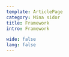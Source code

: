 ```yaml
---
template: ArticlePage
category: Mina sidor
title: Framework
intro: Framework

wide: false
lang: false
---
```

